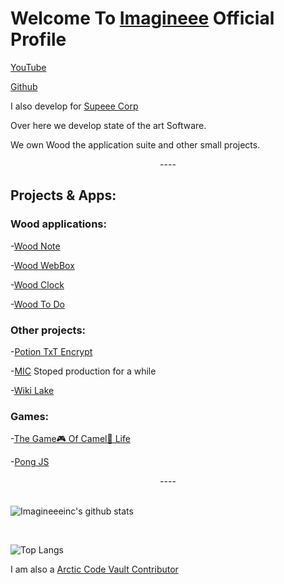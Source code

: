 <h1>Welcome To <a href="https://github.com/imagineeeinc">Imagineee</a> Official Profile</h1>

[YouTube](https://www.youtube.com/channel/UClvGLxFbeFdiDYXnmlpmSTg)

[Github](https://github.com/imagineeeinc)

I also develop for [Supeee Corp](https://github.com/Supeee-corp)


<!--
**imagineeeinc/Imagineeeinc** is a ✨ _special_ ✨ repository because its `README.md` (this file) appears on your GitHub profile.-->

Over here we develop state of the art Software.

We own Wood the application suite and other small projects.

<center>----</center>

## Projects & Apps:

### Wood applications:
-[Wood Note](https://github.com/imagineeeinc/Wood-Note)

-[Wood WebBox](https://github.com/imagineeeinc/Wood-WebBox)

-[Wood Clock](https://github.com/imagineeeinc/Wood-Clock)

-[Wood To Do](https://github.com/imagineeeinc/Wood-ToDo)

### Other projects:
-[Potion TxT Encrypt](https://github.com/imagineeeinc/Potion-TxT-1-Layer-Encrypter)

-[MIC](https://github.com/imagineeeinc/MIC) Stoped production for a while

-[Wiki Lake](https://github.com/imagineeeinc/WikiLake.com)


### Games:
-[The Game🎮 Of Camel🐫 Life](https://github.com/imagineeeinc/The-Game-Of-Camel-Life)

-[Pong JS](https://github.com/imagineeeinc/pongjs)

<center>----</center>
<br>

![Imagineeeinc's github stats](https://github-readme-stats.vercel.app/api?username=imagineeeinc&hide=stars&show_icons=true&theme=radical)

<br>

![Top Langs](https://github-readme-stats.vercel.app/api/top-langs/?username=imagineeeinc)

I am also a [Arctic Code Vault Contributor](https://archiveprogram.github.com/)

